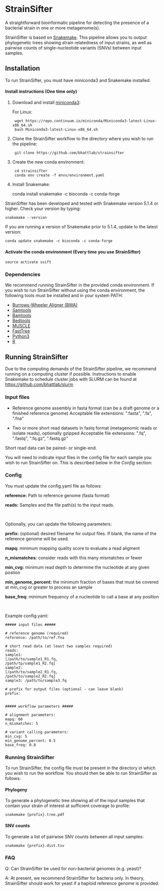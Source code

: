 # StrainSifter

A straightforward bioinformatic pipeline for detecting the presence of a bacterial strain in one or more metagenome(s).

StrainSifter is based on [Snakemake](https://snakemake.readthedocs.io/en/stable/). This pipeline allows you to output phylogenetic trees showing strain relatedness of input strains, as well as pairwise counts of single-nucleotide variants (SNVs) between input samples.

## Installation

To run StrainSifter, you must have miniconda3 and Snakemake installed.

#### Install instructions (One time only)
1. Download and install [miniconda3](https://conda.io/miniconda.html):

    For Linux:

        wget https://repo.continuum.io/miniconda/Miniconda3-latest-Linux-x86_64.sh
        bash Miniconda3-latest-Linux-x86_64.sh

2. Clone the StrainSifter workflow to the directory where you wish to run the pipeline:

        git clone https://github.com/bhattlab/strainsifter

3. Create the new conda environment:

        cd strainsifter
        conda env create -f envs/environment.yaml

4. Install Snakemake:

   	conda install snakemake -c bioconda -c conda-forge


  StrainSifter has been developed and tested with Snakemake version 5.1.4 or higher. Check your version by typing:

    snakemake --version

  If you are running a version of Snakemake prior to 5.1.4, update to the latest version:

    conda update snakemake -c bioconda -c conda-forge

#### Activate the conda environment (Every time you use StrainSifter)

    source activate ssift

### Dependencies

We recommend running StrainSifter in the provided conda environment. If you wish to run StrainSifter without using the conda environment, the following tools must be installed and in your system PATH:
* [Burrows-Wheeler Aligner (BWA)](http://bio-bwa.sourceforge.net)
* [Samtools](http://www.htslib.org)
* [Bamtools](https://github.com/pezmaster31/bamtools)
* [Bedtools](http://bedtools.readthedocs.io/en/latest/)
* [MUSCLE](https://www.drive5.com/muscle/)
* [FastTree](http://www.microbesonline.org/fasttree/)
* [Python3](https://www.python.org/downloads/)
* [R](https://www.r-project.org)

## Running StrainSifter

Due to the computing demands of the StrainSifter pipeline, we recommend running on a computing cluster if possible.
Instructions to enable Snakemake to schedule cluster jobs with SLURM can be found at https://github.com/bhattlab/slurm

### Input files

* Reference genome assembly in fasta format (can be a draft genome or a finished reference genome)
Acceptable file extensions: ".fasta", ".fa", ".fna"

* Two or more short read datasets in fastq format (metagenomic reads or isolate reads), optionally gzipped
Acceptable file extensions: ".fq", ".fastq", ".fq.gz", ".fastq.gz"

Short read data can be paired- or single-end.

You will need to indicate input files in the config file for each sample you wish to run StrainSifter on. This is described below in the *Config* section:

### Config

You must update the config.yaml file as follows:

**reference:** Path to reference genome (fasta format)

**reads:** Samples and the file path(s) to the input reads.

<br>

Optionally, you can update the following parameters:

**prefix:** (optional) desired filename for output files. If blank, the name of the reference genome will be used.

**mapq:** minimum mapping quality score to evaluate a read aligment

**n_mismatches:** consider reads with this many mismatches or fewer

**min_cvg:** minimum read depth to determine the nucleotide at any given postion

**min_genome_percent:** the minimum fraction of bases that must be covered at min_cvg or greater to process an sample

**base_freq:** minimum frequency of a nucleotide to call a base at any position

<br>

Example config.yaml:

    ##### input files #####

    # reference genome (required)
    reference: /path/to/ref.fna

    # short read data (at least two samples required)
    reads:
    sample1:
    [/path/to/sample1_R1.fq,
    /path/tp/sample1_R2.fq]
    sample2:
    [/path/to/sample2_R1.fq,
    /path/to/sample2_R2.fq]
    sample3: /path/to/sample3.fq

    # prefix for output files (optional - can leave blank)
    prefix:


    ##### workflow parameters #####

    # alignment parameters:
    mapq: 60
    n_mismatches: 5

    # variant calling parameters:
    min_cvg: 5
    min_genome_percent: 0.5
    base_freq: 0.8


### Running StrainSifter

To run StrainSifter, the config file must be present in the directory in which you wish to run the workflow.
You should then be able to run StrainSifter as follows:

#### Phylogeny

To generate a phylogenetic tree showing all of the input samples that contain your strain of interest at sufficient coverage to profile:

    snakemake {prefix}.tree.pdf

#### SNV counts

To generate a list of pairwise SNV counts between all input samples:

    snakemake {prefix}.dist.tsv

### FAQ

Q: Can StrainSifter be used for non-bacterial genomes (e.g. yeast)?

A: At present, we recommend StrainSifter for bacteria only. In theory, StrainSifter should work for yeast if a haploid reference genome is provided.
